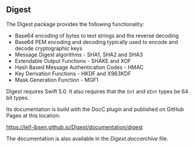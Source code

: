 ## Digest

The Digest package provides the following functionality:

* Base64 encoding of bytes to text strings and the reverse decoding
* Base64 PEM encoding and decoding typically used to encode and decode cryptographic keys
* Message Digest algorithms - SHA1, SHA2 and SHA3
* Extendable Output Functions - SHAKE and XOF
* Hash Based Message Authentication Codes - HMAC
* Key Derivation Functions - HKDF and X963KDF
* Mask Generation Function - MGF1

Digest requires Swift 5.0. It also requires that the `Int` and `UInt` types be 64 bit types.

Its documentation is build with the DocC plugin and published on GitHub Pages at this location:

https://leif-ibsen.github.io/Digest/documentation/digest

The documentation is also available in the *Digest.doccarchive* file.
